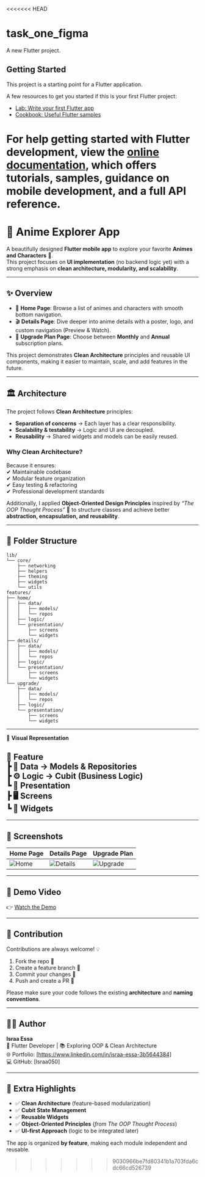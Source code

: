 <<<<<<< HEAD
# task_one_figma

A new Flutter project.

## Getting Started

This project is a starting point for a Flutter application.

A few resources to get you started if this is your first Flutter project:

- [Lab: Write your first Flutter app](https://docs.flutter.dev/get-started/codelab)
- [Cookbook: Useful Flutter samples](https://docs.flutter.dev/cookbook)

For help getting started with Flutter development, view the
[online documentation](https://docs.flutter.dev/), which offers tutorials,
samples, guidance on mobile development, and a full API reference.
=======
# 🌸 Anime Explorer App  

A beautifully designed **Flutter mobile app** to explore your favorite **Animes and Characters** 🎌.  
This project focuses on **UI implementation** (no backend logic yet) with a strong emphasis on **clean architecture, modularity, and scalability**.  

---

## ✨ Overview  

- 📱 **Home Page**: Browse a list of animes and characters with smooth bottom navigation.  
- 🎬 **Details Page**: Dive deeper into anime details with a poster, logo, and custom navigation (Preview & Watch).  
- 💎 **Upgrade Plan Page**: Choose between **Monthly** and **Annual** subscription plans.  

This project demonstrates **Clean Architecture** principles and reusable UI components, making it easier to maintain, scale, and add features in the future.  

---

## 🏛️ Architecture  

The project follows **Clean Architecture** principles:  

- **Separation of concerns** → Each layer has a clear responsibility.  
- **Scalability & testability** → Logic and UI are decoupled.  
- **Reusability** → Shared widgets and models can be easily reused.  

### Why Clean Architecture?  
Because it ensures:  
✔ Maintainable codebase  
✔ Modular feature organization  
✔ Easy testing & refactoring  
✔ Professional development standards  

Additionally, I applied **Object-Oriented Design Principles** inspired by *“The OOP Thought Process”* 📘 to structure classes and achieve better **abstraction, encapsulation, and reusability**.  

---

## 📂 Folder Structure  

```
lib/
└── core/
    ├── networking
    ├── helpers
    ├── theming
    ├── widgets
    └── utils
features/
├── home/
│   ├── data/
│   │   ├── models/
│   │   └── repos
│   ├── logic/
│   └── presentation/
│       ├── screens
│       └── widgets
├── details/
│   ├── data/
│   │   ├── models/
│   │   └── repos
│   ├── logic/
│   └── presentation/
│       ├── screens
│       └── widgets
└── upgrade/
    ├── data/
    │   ├── models/
    │   └── repos
    ├── logic/
    └── presentation/
        ├── screens
        └── widgets
```
---
📌 **Visual Representation**  

🌟 Feature  
 ┣ 📂 Data → Models & Repositories  
 ┣ ⚙️ Logic → Cubit (Business Logic)  
 ┗ 🎨 Presentation  
      ┣ 🖥️ Screens  
      ┗ 🧩 Widgets  
---


---

## 📸 Screenshots  

| Home Page | Details Page | Upgrade Plan |
|-----------|--------------|--------------|
| ![Home](screenshots/home.png) | ![Details](screenshots/details.png) | ![Upgrade](screenshots/upgrade.png) |

---

## 🎥 Demo Video  

👉 [Watch the Demo](https://drive.google.com/file/d/1Zv5eHqcPZt3ES_R53lFO_7db9-NplVLI/view?usp=sharing)  

---

## 🤝 Contribution  

Contributions are always welcome! 💡  

1. Fork the repo 🍴  
2. Create a feature branch 🌱  
3. Commit your changes 💬  
4. Push and create a PR 🚀  

Please make sure your code follows the existing **architecture** and **naming conventions**.  

---

## 👨‍💻 Author  

**Israa Essa**  
💼 Flutter Developer | 📚 Exploring OOP & Clean Architecture  
🌐 Portfolio: [https://www.linkedin.com/in/israa-essa-3b5644384]  
💻 GitHub: [Israa050]  

---

## 🌟 Extra Highlights  

- ✅ **Clean Architecture** (feature-based modularization)  
- ✅ **Cubit State Management**  
- ✅ **Reusable Widgets**  
- ✅ **Object-Oriented Principles** (*from The OOP Thought Process*)  
- ✅ **UI-first Approach** (logic to be integrated later)  


The app is organized **by feature**, making each module independent and reusable.  

>>>>>>> 9030966be7fd80341b1a703fda6cdc66cd526739
